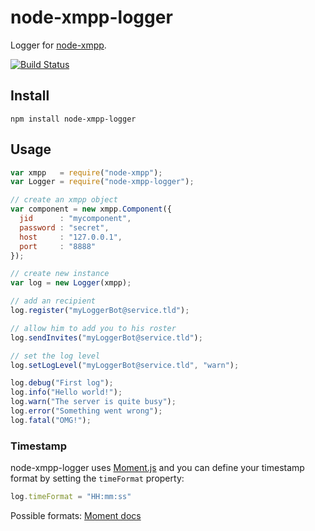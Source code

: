 # node-xmpp-logger

Logger for [node-xmpp](https://github.com/astro/node-xmpp).

[![Build Status](https://secure.travis-ci.org/flosse/node-xmpp-logger.png)](http://travis-ci.org/flosse/node-xmpp-logger)

## Install

    npm install node-xmpp-logger

## Usage

```javascript
var xmpp   = require("node-xmpp");
var Logger = require("node-xmpp-logger");

// create an xmpp object
var component = new xmpp.Component({
  jid      : "mycomponent",
  password : "secret",
  host     : "127.0.0.1",
  port     : "8888"
});

// create new instance
var log = new Logger(xmpp);

// add an recipient
log.register("myLoggerBot@service.tld");

// allow him to add you to his roster
log.sendInvites("myLoggerBot@service.tld");

// set the log level
log.setLogLevel("myLoggerBot@service.tld", "warn");

log.debug("First log");
log.info("Hello world!");
log.warn("The server is quite busy");
log.error("Something went wrong");
log.fatal("OMG!");
```
### Timestamp

node-xmpp-logger uses [Moment.js](http://momentjs.com/) and you can define your
timestamp format by setting the `timeFormat` property:

```javascript
log.timeFormat = "HH:mm:ss"
```

Possible formats: [Moment docs](http://momentjs.com/docs/#/displaying/format/)
